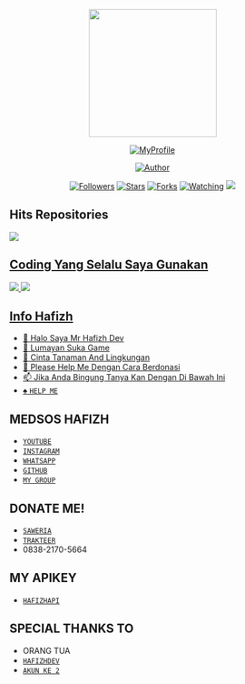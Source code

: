 <p align="center">
<img src="https://avatars.githubusercontent.com/MrHafizhDev" width="225" height="225"/>
</p>
<p align="center">
<a href="#"><img title="MyProfile" src="https://img.shields.io/badge/MyProfile-green?colorA=%23ff0000&colorB=%23017e40&style=for-the-badge"></a>
</p>
<p align="center">
<a href="https://github.com/MrHafizhDev"><img title="Author" src="https://img.shields.io/badge/AUTHOR-HAFIZH-blue.svg?style=for-the-badge&logo=github"></a>
<p align="center">
<a href="https://github.com/MrHafizhDev/followers"><img title="Followers" src="https://img.shields.io/github/followers/MrHafizhDev?color=blue&style=flat-square"></a>
<a href="https://github.com/MrHafizhDev/spamwabyhafizhganz/stargazers/"><img title="Stars" src="https://img.shields.io/github/stars/MrHafizhDev/MyProfile?color=red&style=flat-square"></a>
<a href="https://github.com/MrHafizhDev/MyProfile/network/members"><img title="Forks" src="https://img.shields.io/github/forks/MrHafizhDev/MyProfile?color=red&style=flat-square"></a>
<a href="https://github.com/MrHafizhDev/MyProfile/watchers"><img title="Watching" src="https://img.shields.io/github/watchers/MrHafizhDev/MyProfile?label=Watchers&color=blue&style=flat-square"></a>
<a href="https://hits.seeyoufarm.com"><img src="https://hits.seeyoufarm.com/api/count/incr/badge.svg?url=https%3A%2F%2Fgithub.com%2FUrbaee%2Fwhatsapp-bot2&count_bg=%232396FF&title_bg=%23555555&icon=meteor.svg&icon_color=%23F5F9FF&title=visitor&edge_flat=false"/></a>
</p>

  
  
## Hits Repositories
<p align="left">
<a href="https://github.com/MrHafizhDev/termuxkey">
 <img align="center" src="https://github-readme-stats.vercel.app/api/pin/?username=MrHafizhDev&repo=termuxkey&theme=dark" />
  </p>

  
  
## Coding Yang Selalu Saya Gunakan
<p>
    <img
        src="https://img.shields.io/badge/node.js%20-%2343853D.svg?&style=for-the-badge&logo=node.js&logoColor=white" />
    <img
        src="https://img.shields.io/badge/javascript%20-%23323330.svg?&style=for-the-badge&logo=javascript&logoColor=%23F7DF1E" />

## Info Hafizh

- 👋 Halo Saya Mr Hafizh Dev
- 👀 Lumayan Suka Game
- 🌱 Cinta Tanaman And Lingkungan
- 💞️ Please Help Me Dengan Cara Berdonasi 
- 📫 Jika Anda Bingung Tanya Kan Dengan Di Bawah Ini
- ♠️ [`HELP ME`](https://wa.me/6285741056111)

<!---
MrHafizhDev/MrHafizhDev is a ✨ special ✨ repository because its `README.md` (this file) appears on your GitHub profile.
You can click the Preview link to take a look at your changes.
--->


 ## MEDSOS HAFIZH
- [`YOUTUBE`](https://m.youtube.com/channel/UCEAiLVNeKGtN_0HhLopgOvw)
- [`INSTAGRAM`](https://instagram.com/hafizh.021y/)
- [`WHATSAPP`](https://wa.me/6285741056111)
- [`GITHUB`](https://github.com/MrHafizhDev)
- [`MY GROUP`](https://chat.whatsapp.com/BlhY5aEfrlw3hMf7DVot59)

 ## DONATE ME!
- [`SAWERIA`](https://saweria.co/doraemonbot)
- [`TRAKTEER`](https://trakteer.id/doraemonbot)
- 0838-2170-5664

 ## MY APIKEY
- [`HAFIZHAPI`](https://git.heroku.com/hafizhapikey.git)

## SPECIAL THANKS TO 
- ORANG TUA
- [`HAFIZHDEV`](https://github.com/MrHafizhDev)
- [`AKUN KE 2`](https://github.com/Mrhafizh21)
